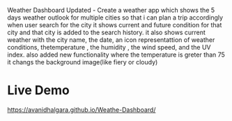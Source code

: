  Weather Dashboard Updated - 
Create a weather app which shows the 5 days weather outlook for multiple cities so that i can plan a trip accordingly
when user search for the city it shows  current and future condition for that city and that city is added to the search history.
it also shows current weather with the city name, the date, an icon representattion of weather conditions, thetemperature , the humidity , the wind speed, and the UV index.
also added new functionality where the temperature is greter than 75 it changs the background image(like fiery or cloudy)

# Live Demo
https://avanidhalgara.github.io/Weathe-Dashboard/
